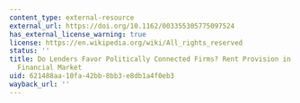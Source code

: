 ```yaml
---
content_type: external-resource
external_url: https://doi.org/10.1162/003355305775097524
has_external_license_warning: true
license: https://en.wikipedia.org/wiki/All_rights_reserved
status: ''
title: Do Lenders Favor Politically Connected Firms? Rent Provision in an Emerging
  Financial Market
uid: 621488aa-10fa-42bb-8bb3-e8db1a4f0eb3
wayback_url: ''
---
```

